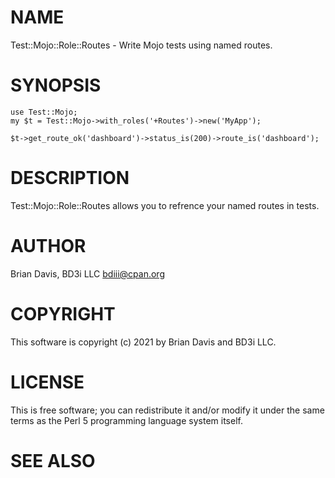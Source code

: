 # NAME

Test::Mojo::Role::Routes - Write Mojo tests using named routes.

# SYNOPSIS

    use Test::Mojo;
    my $t = Test::Mojo->with_roles('+Routes')->new('MyApp');

    $t->get_route_ok('dashboard')->status_is(200)->route_is('dashboard');

# DESCRIPTION

Test::Mojo::Role::Routes allows you to refrence your named routes in tests.

# AUTHOR

Brian Davis, BD3i LLC <bdiii@cpan.org>

# COPYRIGHT

This software is copyright (c) 2021 by Brian Davis and BD3i LLC.

# LICENSE

This is free software; you can redistribute it and/or modify it under
the same terms as the Perl 5 programming language system itself.

# SEE ALSO
